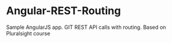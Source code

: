 Angular-REST-Routing
====================

Sample AngularJS app. GIT REST API calls with routing. Based on Pluralsight course
